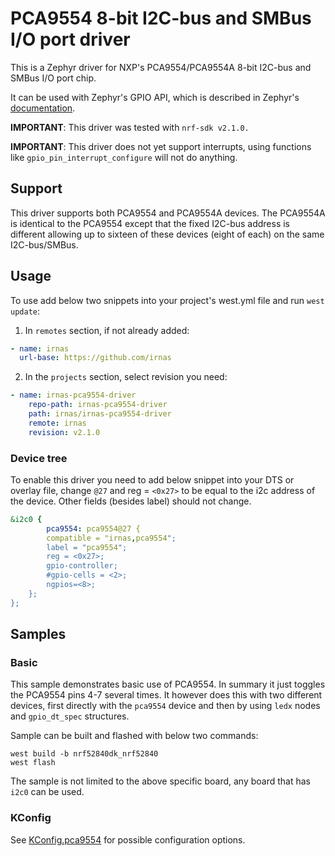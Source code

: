 # PCA9554 8-bit I2C-bus and SMBus I/O port driver

This is a Zephyr driver for NXP's PCA9554/PCA9554A 8-bit I2C-bus and SMBus I/O
port chip.

It can be used with Zephyr's GPIO API, which is described in Zephyr's
[documentation](https://docs.zephyrproject.org/latest/hardware/peripherals/gpio.html).

**IMPORTANT**: This driver was tested with `nrf-sdk v2.1.0.`

**IMPORTANT**: This driver does not yet support interrupts, using functions like
`gpio_pin_interrupt_configure` will not do anything.

## Support

This driver supports both PCA9554 and PCA9554A devices. The PCA9554A is
identical to the PCA9554 except that the fixed I2C-bus address is different
allowing up to sixteen of these devices (eight of each) on the same
I2C-bus/SMBus.

## Usage

To use add below two snippets into your project's west.yml file and run
`west update`:

1. In `remotes` section, if not already added:

```yaml
- name: irnas
  url-base: https://github.com/irnas
```

2. In the `projects` section, select revision you need:

```yaml
- name: irnas-pca9554-driver
    repo-path: irnas-pca9554-driver
    path: irnas/irnas-pca9554-driver
    remote: irnas
    revision: v2.1.0
```

### Device tree

To enable this driver you need to add below snippet into your DTS or overlay
file, change `@27` and reg = `<0x27>` to be equal to the i2c address of the
device. Other fields (besides label) should not change.

```yaml
&i2c0 {
        pca9554: pca9554@27 {
        compatible = "irnas,pca9554";
        label = "pca9554";
        reg = <0x27>;
        gpio-controller;
        #gpio-cells = <2>;
        ngpios=<8>;
    };
};
```

## Samples

### Basic

This sample demonstrates basic use of PCA9554. In summary it just toggles the
PCA9554 pins 4-7 several times. It however does this with two different devices,
first directly with the `pca9554` device and then by using `ledx` nodes and
`gpio_dt_spec` structures.

Sample can be built and flashed with below two commands:

```shell
west build -b nrf52840dk_nrf52840
west flash
```

The sample is not limited to the above specific board, any board that has `i2c0`
can be used.

### KConfig

See [KConfig.pca9554](./drivers/gpio/Kconfig.pca9554) for possible configuration
options.
